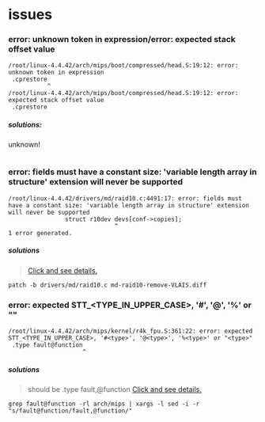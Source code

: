 # issues

### error: unknown token in expression/error: expected stack offset value

```text
/root/linux-4.4.42/arch/mips/boot/compressed/head.S:19:12: error: unknown token in expression
 .cprestore
           ^
/root/linux-4.4.42/arch/mips/boot/compressed/head.S:19:12: error: expected stack offset value
 .cprestore
```

##### solutions: 

unknown!

```shell script
```

### error: fields must have a constant size: 'variable length array in structure' extension will never be supported

```text
/root/linux-4.4.42/drivers/md/raid10.c:4491:17: error: fields must have a constant size: 'variable length array in structure' extension will never be supported
                struct r10dev devs[conf->copies];
                              ^
1 error generated.
```

##### solutions

>[Click and see details.](https://lore.kernel.org/patchwork/patch/837496/)

```shell script
patch -b drivers/md/raid10.c md-raid10-remove-VLAIS.diff
```

### error: expected STT_<TYPE_IN_UPPER_CASE>, '#<type>', '@<type>', '%<type>' or "<type>"

```text
/root/linux-4.4.42/arch/mips/kernel/r4k_fpu.S:361:22: error: expected STT_<TYPE_IN_UPPER_CASE>, '#<type>', '@<type>', '%<type>' or "<type>"
 .type fault@function
                     ^
```

##### solutions
>should be .type fault,@function
>[Click and see details.](https://sourceware.org/binutils/docs/as/Type.html#Type)

```shell script
grep fault@function -rl arch/mips | xargs -l sed -i -r "s/fault@function/fault,@function/"
```
